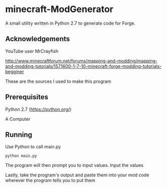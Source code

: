 # minecraft-ModGenerator

A small utility written in Python 2.7 to generate code for Forge.

## Acknowledgements

YouTube user MrCrayfish

http://www.minecraftforum.net/forums/mapping-and-modding/mapping-and-modding-tutorials/1571600-1-7-10-minecraft-forge-modding-tutorials-begginer

These are the sources I used to make this program

## Prerequisites

Python 2.7 (https://python.org/)

A Computer

## Running

Use Python to call main.py

```
python main.py
```

The program will then prompt you to input values. Input the values

Lastly, take the program's output and paste them into your mod code
wherever the program tells you to put them
